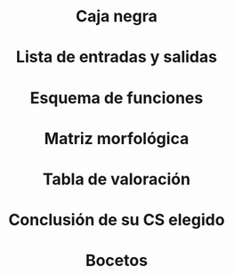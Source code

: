 # <p align="center"> Caja negra </p>

# <p align="center"> Lista de entradas y salidas </p>

# <p align="center"> Esquema de funciones </p>  

# <p align="center"> Matriz morfológica </p>

# <p align="center"> Tabla de valoración </p>

# <p align="center"> Conclusión de su CS elegido </p>

# <p align="center"> Bocetos </p>



